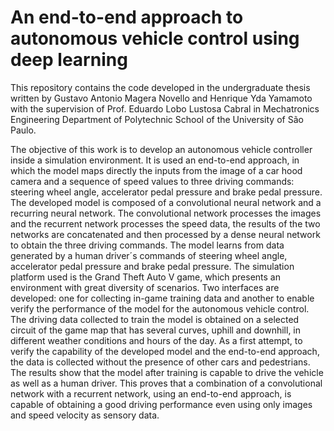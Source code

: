 # An end-to-end approach to autonomous vehicle control using deep learning

This repository contains the code developed in the undergraduate thesis written by Gustavo Antonio Magera Novello and Henrique Yda Yamamoto with the supervision of Prof. Eduardo Lobo Lustosa Cabral in Mechatronics Engineering Department of Polytechnic School of the University of São Paulo. 

The objective of this work is to develop an autonomous vehicle controller inside a simulation environment. It is used an end-to-end approach, in which the model maps directly the inputs from the image of a car hood camera and a sequence of speed values to three driving commands: steering wheel angle, accelerator pedal pressure and brake pedal pressure. The developed model is composed of a convolutional neural network and a recurring neural network. The convolutional network processes the images and the recurrent network processes the speed data, the results of the two networks are concatenated and then processed by a dense neural network to obtain the three driving commands. The model learns from data generated by a human driver´s commands of steering wheel angle, accelerator pedal pressure and brake pedal pressure. The simulation platform used is the Grand Theft Auto V game, which presents an environment with great diversity of scenarios. Two interfaces are developed: one for collecting in-game training data and another to enable verify the performance of the model for the autonomous vehicle control. The driving data collected to train the model is obtained on a selected circuit of the game map that has several curves, uphill and downhill, in different weather conditions and hours of the day. As a first attempt, to verify the capability of the developed model and the end-to-end approach, the data is collected without the presence of other cars and pedestrians. The results show that the model after training is capable to drive the vehicle as well as a human driver. This proves that a combination of a convolutional network with a recurrent network, using an end-to-end approach, is capable of obtaining a good driving performance even using only images and speed velocity as sensory data.
